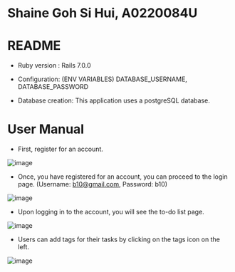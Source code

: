 # Shaine Goh Si Hui, A0220084U

# README

* Ruby version : Rails 7.0.0

* Configuration: (ENV VARIABLES) DATABASE_USERNAME, DATABASE_PASSWORD 

* Database creation: This application uses a postgreSQL database. 



# User Manual 

* First, register for an account. 

![image](https://user-images.githubusercontent.com/69782911/150816714-c97dcb7b-7a0d-424b-ac08-290848df957e.png)

* Once, you have registered for an account, you can proceed to the login page. (Username: b10@gmail.com, Password: b10) 

![image](https://user-images.githubusercontent.com/69782911/150817146-10ce2158-48de-45cb-ad12-132ed67639ed.png)

* Upon logging in to the account, you will see the to-do list page. 

![image](https://user-images.githubusercontent.com/69782911/150818567-38becfa0-c92d-452c-ba48-a54fb3823dfe.png)

* Users can add tags for their tasks by clicking on the tags icon on the left. 

![image](https://user-images.githubusercontent.com/69782911/150819779-d52f3fea-6a1f-4c5d-853c-66f6f861fc06.png)



